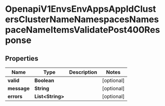 

# OpenapiV1EnvsEnvAppsAppIdClustersClusterNameNamespacesNamespaceNameItemsValidatePost400Response


## Properties

| Name | Type | Description | Notes |
|------------ | ------------- | ------------- | -------------|
|**valid** | **Boolean** |  |  [optional] |
|**message** | **String** |  |  [optional] |
|**errors** | **List&lt;String&gt;** |  |  [optional] |




